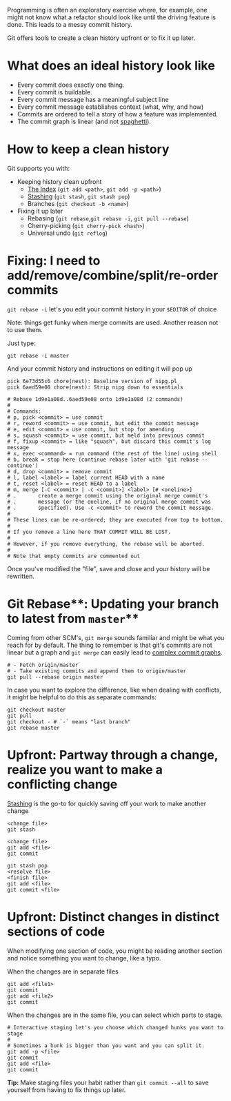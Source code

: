 Programming is often an exploratory exercise where, for example, one might not know what a refactor should look like until the driving feature is done. This leads to a messy commit history.

Git offers tools to create a clean history upfront or to fix it up later.

# **What does an ideal history look like**

- Every commit does exactly one thing.
- Every commit is buildable.
- Every commit message has a meaningful subject line
- Every commit message establishes context (what, why, and how)
- Commits are ordered to tell a story of how a feature was implemented.
- The commit graph is linear (and not [spaghetti](https://cdn-images-1.medium.com/max/800/1*e-tlWqLwbUd1UmZyC_KbGg.png)).

# **How to keep a clean history**

Git supports you with:

- Keeping history clean upfront
  - [The Index](https://hackernoon.com/understanding-git-index-4821a0765cf) (`git add <path>`, `git add -p <path>`)
  - [Stashing](https://git-scm.com/book/en/v1/Git-Tools-Stashing) (`git stash`, `git stash pop`)
  - Branches (`git checkout -b <name>`)
- Fixing it up later
  - Rebasing (`git rebase`,`git rebase -i`, `git pull --rebase`)
  - Cherry-picking (`git cherry-pick <hash>`)
  - Universal undo (`git reflog`)

# **Fixing: I need to add/remove/combine/split/re-order commits**

`git rebase -i` let's you edit your commit history in your `$EDITOR` of choice

Note: things get funky when merge commits are used. Another reason not to use them.

Just type:

```
git rebase -i master
```

And your commit history and instructions on editing it will pop up

```
pick 6e73d55c6 chore(nest): Baseline version of nipg.pl
pick 6aed59e08 chore(nest): Strip nipg down to essentials

# Rebase 1d9e1a08d..6aed59e08 onto 1d9e1a08d (2 commands)
#
# Commands:
# p, pick <commit> = use commit
# r, reword <commit> = use commit, but edit the commit message
# e, edit <commit> = use commit, but stop for amending
# s, squash <commit> = use commit, but meld into previous commit
# f, fixup <commit> = like "squash", but discard this commit's log message
# x, exec <command> = run command (the rest of the line) using shell
# b, break = stop here (continue rebase later with 'git rebase --continue')
# d, drop <commit> = remove commit
# l, label <label> = label current HEAD with a name
# t, reset <label> = reset HEAD to a label
# m, merge [-C <commit> | -c <commit>] <label> [# <oneline>]
# .       create a merge commit using the original merge commit's
# .       message (or the oneline, if no original merge commit was
# .       specified). Use -c <commit> to reword the commit message.
#
# These lines can be re-ordered; they are executed from top to bottom.
#
# If you remove a line here THAT COMMIT WILL BE LOST.
#
# However, if you remove everything, the rebase will be aborted.
#
# Note that empty commits are commented out
```

Once you've modified the "file", save and close and your history will be rewritten.

# Git Rebase**: Updating your branch to latest from `master`**

Coming from other SCM's, `git merge` sounds familiar and might be what you reach for by default. The thing to remember is that git's commits are not linear but a graph and `git merge` can easily lead to [complex commit graphs](https://cdn-images-1.medium.com/max/800/1*e-tlWqLwbUd1UmZyC_KbGg.png).

```
# - Fetch origin/master
# - Take existing commits and append them to origin/master
git pull --rebase origin master
```

In case you want to explore the difference, like when dealing with conflicts, it might be helpful to do this as separate commands:

```
git checkout master
git pull
git checkout - # `-` means "last branch"
git rebase master
```

# **Upfront: Partway through a change, realize you want to make a conflicting change**

[Stashing](https://git-scm.com/book/en/v1/Git-Tools-Stashing) is the go-to for quickly saving off your work to make another change

```
<change file>
git stash

<change file>
git add <file>
git commit

git stash pop
<resolve file>
<finish file>
git add <file>
git commit <file>
```

# **Upfront: Distinct changes in distinct sections of code**

When modifying one section of code, you might be reading another section and notice something you want to change, like a typo.

When the changes are in separate files

```
git add <file1>
git commit
git add <file2>
git commit
```

When the changes are in the same file, you can select which parts to stage.

```
# Interactive staging let's you choose which changed hunks you want to stage
#
# Sometimes a hunk is bigger than you want and you can split it.
git add -p <file>
git commit
git add <file>
git commit
```

**Tip:** Make staging files your habit rather than `git commit --all` to save yourself from having to fix things up later.
